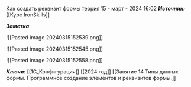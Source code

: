 
Как создать реквизит формы теория
 15 - март - 2024  16:02 
***Источник:***  [[Курс IronSkills]] 

***Заметка*** 

![[Pasted image 20240315152539.png]]

![[Pasted image 20240315152545.png]]

![[Pasted image 20240315152558.png]]


***Ключи:*** [[1С_Конфигурация]] [[2024 год]]  [[Занятие 14 Типы данных формы. Программное создание элементов и реквизитов формы.]]